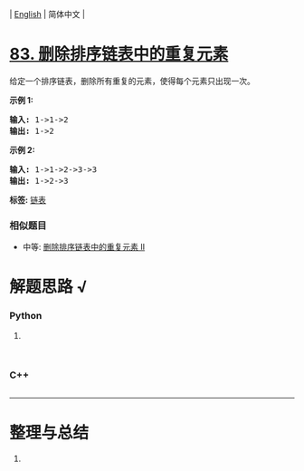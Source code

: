 | [English](README_EN.md) | 简体中文 |

# [83. 删除排序链表中的重复元素](https://leetcode-cn.com/problems/remove-duplicates-from-sorted-list)
<p>给定一个排序链表，删除所有重复的元素，使得每个元素只出现一次。</p>

<p><strong>示例&nbsp;1:</strong></p>

<pre><strong>输入:</strong> 1-&gt;1-&gt;2
<strong>输出:</strong> 1-&gt;2
</pre>

<p><strong>示例&nbsp;2:</strong></p>

<pre><strong>输入:</strong> 1-&gt;1-&gt;2-&gt;3-&gt;3
<strong>输出:</strong> 1-&gt;2-&gt;3</pre>

**标签:**  [链表](https://leetcode-cn.com/tag/linked-list) 
 ### 相似题目
- 中等:	[删除排序链表中的重复元素 II](https://leetcode-cn.com/problems/remove-duplicates-from-sorted-list-ii) 

# 解题思路 √

### Python

1. 

```python

```


```python

```

### C++

```cpp

```

---



# 整理与总结

1. 